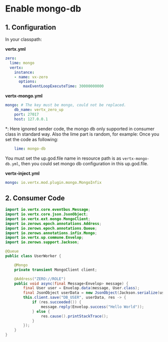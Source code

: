 # Enable mongo-db

## 1. Configuration

In your classpath:

**vertx.yml**

```yaml
zero:
  lime: mongo
  vertx:
    instance:
    - name: vx-zero
      options:
        maxEventLoopExecuteTime: 30000000000
```

**vertx-mongo.yml**

```yaml
mongo: # The key must be mongo, could not be replaced.
    db_name: vertx_zero_up
    port: 27017
    host: 127.0.0.1
```

\*: Here ignored sender code, the mongo db only supported in consumer class in standard way. Also the lime part is
random, for example: Once you set the code as following:

```yaml
    lime: mongo-db
```

You must set the up.god.file name in resource path is as `vertx-mongo-db.yml`, then you could set mongo db configuration
in this up.god.file.

**vertx-inject.yml**

```yaml
mongo: io.vertx.mod.plugin.mongo.MongoInfix
```

## 2. Consumer Code

```java
import io.vertx.core.eventbus.Message;
import io.vertx.core.json.JsonObject;
import io.vertx.ext.mongo.MongoClient;
import io.zerows.epoch.annotations.Address;
import io.zerows.epoch.annotations.Queue;
import io.zerows.annotations.infix.Mongo;
import io.vertx.up.commune.Envelop;
import io.zerows.support.Jackson;

@Queue
public class UserWorker {

    @Mongo
    private transient MongoClient client;

    @Address("ZERO://ROLE")
    public void async(final Message<Envelop> message) {
        final User user = Envelop.data(message, User.class);
        final JsonObject userData = new JsonObject(Jackson.serialize(user));
        this.client.save("DB_USER", userData, res -> {
            if (res.succeeded()) {
                message.reply(Envelop.success("Hello World"));
            } else {
                res.cause().printStackTrace();
            }
        });
    }
}
```



